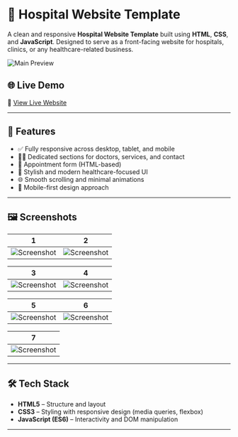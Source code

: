 # 🏥 Hospital Website Template

A clean and responsive **Hospital Website Template** built using **HTML**, **CSS**, and **JavaScript**. Designed to serve as a front-facing website for hospitals, clinics, or any healthcare-related business.

![Main Preview](https://github.com/user-attachments/assets/2582f6e9-6582-47da-ad74-d699c79cb39d)

## 🌐 Live Demo

🔗 [View Live Website](https://luffythecap.github.io/surjicare/)

---

## 📌 Features

- ✅ Fully responsive across desktop, tablet, and mobile
- 👨‍⚕️ Dedicated sections for doctors, services, and contact
- 🧾 Appointment form (HTML-based)
- 🎨 Stylish and modern healthcare-focused UI
- 🌐 Smooth scrolling and minimal animations
- 📱 Mobile-first design approach

---

## 🖼️ Screenshots

| 1 | 2 |
|:--:|:--:|
| ![Screenshot](https://github.com/user-attachments/assets/30a51f01-fc52-445c-a36d-470e74bca145) | ![Screenshot](https://github.com/user-attachments/assets/015c7c91-4d9f-452e-895f-da9afb09e63b) |

| 3 | 4 |
|:--:|:--:|
| ![Screenshot](https://github.com/user-attachments/assets/c86ba295-3915-49a2-81b7-3ee8a123e226) | ![Screenshot](https://github.com/user-attachments/assets/3412a36b-78e1-4309-8bf5-9ca32b38ff5f) |

| 5 | 6 |
|:--:|:--:|
| ![Screenshot](https://github.com/user-attachments/assets/4bcaf5e2-8726-4634-8d24-f258eaf75980) | ![Screenshot](https://github.com/user-attachments/assets/0b57e17c-12e0-49de-a492-3e9a9a7c4aed) |

| 7 |
|:--:|
| ![Screenshot](https://github.com/user-attachments/assets/1c84442e-0455-4b9e-a721-bf5a63e4e906) |

---

## 🛠 Tech Stack

- **HTML5** – Structure and layout
- **CSS3** – Styling with responsive design (media queries, flexbox)
- **JavaScript (ES6)** – Interactivity and DOM manipulation

---


